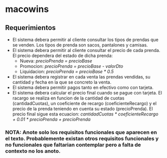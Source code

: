 # macowins

## Requerimientos

- El sistema debera permitir al cliente consultar los tipos de prendas que se venden. Los tipos de prenda son sacos, pantalones y camisas.
- El sistema debera permitir al cliente consultar el precio de cada prenda. El precio dependera del estado de dicha prenda:
	- Nueva: _precioPrenda = precioBase_
	- Promocion: _precioPrenda = precioBase - valorDto_
	- Liquidacion: _precioPrenda = precioBase * 0.5_
- El sistema debera registrar en cada venta las prendas vendidas, su cantidad y fecha en la que se concreto la venta.
- El sistema debera permitir pagos tanto en efectivo como con tarjeta.
- El sistema debera calcular el precio final cuando se pague con tarjeta. El racargo se realiza en funcion de la cantidad de cuotas (cantidadCuotas), un coeficiente de recargo (coeficienteRecargo) y el precio de la prenda teniendo en cuenta su estado (precioPrenda). El precio final sigue esta ecuacion:
_cantidadCuotas * coeficienteRecargo + 0.01 * precioPrenda + precioPrenda_

### **NOTA**: Anote solo los requisitos funcionales que aparecen en el texto. Probablemente existan otros requisitos funcionales y no funcionales que faltarian contemplar pero a falta de contexto no los anoto.